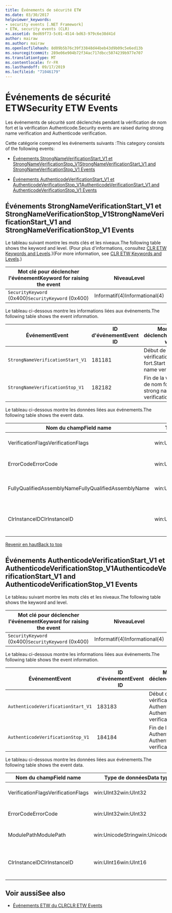 ```yaml
---
title: Événements de sécurité ETW
ms.date: 03/30/2017
helpviewer_keywords:
- security events [.NET Framework]
- ETW, security events (CLR)
ms.assetid: 0ed69f73-5c01-4514-bd63-979c6e38d41d
author: mairaw
ms.author: mairaw
ms.openlocfilehash: 8d09b5b76c39f33848d44beb43d9b09c5e6ed13b
ms.sourcegitcommit: 289e06e904b72f34ac717dbcc5074239b977e707
ms.translationtype: MT
ms.contentlocale: fr-FR
ms.lasthandoff: 09/17/2019
ms.locfileid: "71046179"
---
```

# <a name="security-etw-events"></a><span data-ttu-id="92390-102">Événements de sécurité ETW</span><span class="sxs-lookup"><span data-stu-id="92390-102">Security ETW Events</span></span>
<a name="top"></a> <span data-ttu-id="92390-103">Les événements de sécurité sont déclenchés pendant la vérification de nom fort et la vérification Authenticode.</span><span class="sxs-lookup"><span data-stu-id="92390-103">Security events are raised during strong name verification and Authenticode verification.</span></span>  
  
 <span data-ttu-id="92390-104">Cette catégorie comprend les événements suivants :</span><span class="sxs-lookup"><span data-stu-id="92390-104">This category consists of the following events:</span></span>  
  
- [<span data-ttu-id="92390-105">Événements StrongNameVerificationStart_V1 et StrongNameVerificationStop_V1</span><span class="sxs-lookup"><span data-stu-id="92390-105">StrongNameVerificationStart_V1 and StrongNameVerificationStop_V1 Events</span></span>](#strongnameverificationstart_v1_and_strongnameverificationstop_v1_events)  
  
- [<span data-ttu-id="92390-106">Événements AuthenticodeVerificationStart_V1 et AuthenticodeVerificationStop_V1</span><span class="sxs-lookup"><span data-stu-id="92390-106">AuthenticodeVerificationStart_V1 and AuthenticodeVerificationStop_V1 Events</span></span>](#authenticodeverificationstart_v1_and_authenticodeverificationstop_v1_events)  
  
<a name="strongnameverificationstart_v1_and_strongnameverificationstop_v1_events"></a>   
## <a name="strongnameverificationstart_v1-and-strongnameverificationstop_v1-events"></a><span data-ttu-id="92390-107">Événements StrongNameVerificationStart_V1 et StrongNameVerificationStop_V1</span><span class="sxs-lookup"><span data-stu-id="92390-107">StrongNameVerificationStart_V1 and StrongNameVerificationStop_V1 Events</span></span>  
 <span data-ttu-id="92390-108">Le tableau suivant montre les mots clés et les niveaux.</span><span class="sxs-lookup"><span data-stu-id="92390-108">The following table shows the keyword and level.</span></span> <span data-ttu-id="92390-109">(Pour plus d'informations, consultez [CLR ETW Keywords and Levels](clr-etw-keywords-and-levels.md).)</span><span class="sxs-lookup"><span data-stu-id="92390-109">(For more information, see [CLR ETW Keywords and Levels](clr-etw-keywords-and-levels.md).)</span></span>  
  
|<span data-ttu-id="92390-110">Mot clé pour déclencher l'événement</span><span class="sxs-lookup"><span data-stu-id="92390-110">Keyword for raising the event</span></span>|<span data-ttu-id="92390-111">Niveau</span><span class="sxs-lookup"><span data-stu-id="92390-111">Level</span></span>|  
|-----------------------------------|-----------|  
|<span data-ttu-id="92390-112">`SecurityKeyword` (0x400)</span><span class="sxs-lookup"><span data-stu-id="92390-112">`SecurityKeyword` (0x400)</span></span>|<span data-ttu-id="92390-113">Informatif(4)</span><span class="sxs-lookup"><span data-stu-id="92390-113">Informational(4)</span></span>|  
  
 <span data-ttu-id="92390-114">Le tableau ci-dessous montre les informations liées aux événements.</span><span class="sxs-lookup"><span data-stu-id="92390-114">The following table shows the event information.</span></span>  
  
|<span data-ttu-id="92390-115">Événement</span><span class="sxs-lookup"><span data-stu-id="92390-115">Event</span></span>|<span data-ttu-id="92390-116">ID d'événement</span><span class="sxs-lookup"><span data-stu-id="92390-116">Event ID</span></span>|<span data-ttu-id="92390-117">Moment du déclenchement</span><span class="sxs-lookup"><span data-stu-id="92390-117">Raised when</span></span>|  
|-----------|--------------|-----------------|  
|`StrongNameVerificationStart_V1`|<span data-ttu-id="92390-118">181</span><span class="sxs-lookup"><span data-stu-id="92390-118">181</span></span>|<span data-ttu-id="92390-119">Début de la vérification de nom fort.</span><span class="sxs-lookup"><span data-stu-id="92390-119">Start of strong name verification.</span></span>|  
|`StrongNameVerificationStop_V1`|<span data-ttu-id="92390-120">182</span><span class="sxs-lookup"><span data-stu-id="92390-120">182</span></span>|<span data-ttu-id="92390-121">Fin de la vérification de nom fort.</span><span class="sxs-lookup"><span data-stu-id="92390-121">End of strong name verification.</span></span>|  
  
 <span data-ttu-id="92390-122">Le tableau ci-dessous montre les données liées aux événements.</span><span class="sxs-lookup"><span data-stu-id="92390-122">The following table shows the event data.</span></span>  
  
|<span data-ttu-id="92390-123">Nom du champ</span><span class="sxs-lookup"><span data-stu-id="92390-123">Field name</span></span>|<span data-ttu-id="92390-124">Type de données</span><span class="sxs-lookup"><span data-stu-id="92390-124">Data type</span></span>|<span data-ttu-id="92390-125">Description</span><span class="sxs-lookup"><span data-stu-id="92390-125">Description</span></span>|  
|----------------|---------------|-----------------|  
|<span data-ttu-id="92390-126">VerificationFlags</span><span class="sxs-lookup"><span data-stu-id="92390-126">VerificationFlags</span></span>|<span data-ttu-id="92390-127">win:UInt32</span><span class="sxs-lookup"><span data-stu-id="92390-127">win:UInt32</span></span>|<span data-ttu-id="92390-128">Indicateurs de vérification.</span><span class="sxs-lookup"><span data-stu-id="92390-128">The verification flags.</span></span>|  
|<span data-ttu-id="92390-129">ErrorCode</span><span class="sxs-lookup"><span data-stu-id="92390-129">ErrorCode</span></span>|<span data-ttu-id="92390-130">win:UInt32</span><span class="sxs-lookup"><span data-stu-id="92390-130">win:UInt32</span></span>|<span data-ttu-id="92390-131">Code d'erreur HResult.</span><span class="sxs-lookup"><span data-stu-id="92390-131">The HResult error code.</span></span>|  
|<span data-ttu-id="92390-132">FullyQualifiedAssemblyName</span><span class="sxs-lookup"><span data-stu-id="92390-132">FullyQualifiedAssemblyName</span></span>|<span data-ttu-id="92390-133">win:UnicodeString</span><span class="sxs-lookup"><span data-stu-id="92390-133">win:UnicodeString</span></span>|<span data-ttu-id="92390-134">Nom d'assembly qualifié complet.</span><span class="sxs-lookup"><span data-stu-id="92390-134">The fully qualified assembly name.</span></span>|  
|<span data-ttu-id="92390-135">ClrInstanceID</span><span class="sxs-lookup"><span data-stu-id="92390-135">ClrInstanceID</span></span>|<span data-ttu-id="92390-136">win:UInt16</span><span class="sxs-lookup"><span data-stu-id="92390-136">win:UInt16</span></span>|<span data-ttu-id="92390-137">ID unique de l'instance de CLR ou CoreCLR.</span><span class="sxs-lookup"><span data-stu-id="92390-137">Unique ID for the instance of CLR or CoreCLR.</span></span>|  
  
 [<span data-ttu-id="92390-138">Revenir en haut</span><span class="sxs-lookup"><span data-stu-id="92390-138">Back to top</span></span>](#top)  
  
<a name="authenticodeverificationstart_v1_and_authenticodeverificationstop_v1_events"></a>   
## <a name="authenticodeverificationstart_v1-and-authenticodeverificationstop_v1-events"></a><span data-ttu-id="92390-139">Événements AuthenticodeVerificationStart_V1 et AuthenticodeVerificationStop_V1</span><span class="sxs-lookup"><span data-stu-id="92390-139">AuthenticodeVerificationStart_V1 and AuthenticodeVerificationStop_V1 Events</span></span>  
 <span data-ttu-id="92390-140">Le tableau suivant montre les mots clés et les niveaux.</span><span class="sxs-lookup"><span data-stu-id="92390-140">The following table shows the keyword and level.</span></span>  
  
|<span data-ttu-id="92390-141">Mot clé pour déclencher l'événement</span><span class="sxs-lookup"><span data-stu-id="92390-141">Keyword for raising the event</span></span>|<span data-ttu-id="92390-142">Niveau</span><span class="sxs-lookup"><span data-stu-id="92390-142">Level</span></span>|  
|-----------------------------------|-----------|  
|<span data-ttu-id="92390-143">`SecurityKeyword` (0x400)</span><span class="sxs-lookup"><span data-stu-id="92390-143">`SecurityKeyword` (0x400)</span></span>|<span data-ttu-id="92390-144">Informatif(4)</span><span class="sxs-lookup"><span data-stu-id="92390-144">Informational(4)</span></span>|  
  
 <span data-ttu-id="92390-145">Le tableau ci-dessous montre les informations liées aux événements.</span><span class="sxs-lookup"><span data-stu-id="92390-145">The following table shows the event information.</span></span>  
  
|<span data-ttu-id="92390-146">Événement</span><span class="sxs-lookup"><span data-stu-id="92390-146">Event</span></span>|<span data-ttu-id="92390-147">ID d'événement</span><span class="sxs-lookup"><span data-stu-id="92390-147">Event ID</span></span>|<span data-ttu-id="92390-148">Moment du déclenchement</span><span class="sxs-lookup"><span data-stu-id="92390-148">Raised when</span></span>|  
|-----------|--------------|-----------------|  
|`AuthenticodeVerificationStart_V1`|<span data-ttu-id="92390-149">183</span><span class="sxs-lookup"><span data-stu-id="92390-149">183</span></span>|<span data-ttu-id="92390-150">Début de la vérification Authenticode.</span><span class="sxs-lookup"><span data-stu-id="92390-150">Start of Authenticode verification.</span></span>|  
|`AuthenticodeVerificationStop_V1`|<span data-ttu-id="92390-151">184</span><span class="sxs-lookup"><span data-stu-id="92390-151">184</span></span>|<span data-ttu-id="92390-152">Fin de la vérification Authenticode.</span><span class="sxs-lookup"><span data-stu-id="92390-152">End of Authenticode verification.</span></span>|  
  
 <span data-ttu-id="92390-153">Le tableau ci-dessous montre les données liées aux événements.</span><span class="sxs-lookup"><span data-stu-id="92390-153">The following table shows the event data.</span></span>  
  
|<span data-ttu-id="92390-154">Nom du champ</span><span class="sxs-lookup"><span data-stu-id="92390-154">Field name</span></span>|<span data-ttu-id="92390-155">Type de données</span><span class="sxs-lookup"><span data-stu-id="92390-155">Data type</span></span>|<span data-ttu-id="92390-156">Description</span><span class="sxs-lookup"><span data-stu-id="92390-156">Description</span></span>|  
|----------------|---------------|-----------------|  
|<span data-ttu-id="92390-157">VerificationFlags</span><span class="sxs-lookup"><span data-stu-id="92390-157">VerificationFlags</span></span>|<span data-ttu-id="92390-158">win:UInt32</span><span class="sxs-lookup"><span data-stu-id="92390-158">win:UInt32</span></span>|<span data-ttu-id="92390-159">Indicateurs de vérification.</span><span class="sxs-lookup"><span data-stu-id="92390-159">The verification flags.</span></span>|  
|<span data-ttu-id="92390-160">ErrorCode</span><span class="sxs-lookup"><span data-stu-id="92390-160">ErrorCode</span></span>|<span data-ttu-id="92390-161">win:UInt32</span><span class="sxs-lookup"><span data-stu-id="92390-161">win:UInt32</span></span>|<span data-ttu-id="92390-162">Code d'erreur HResult.</span><span class="sxs-lookup"><span data-stu-id="92390-162">The HResult error code.</span></span>|  
|<span data-ttu-id="92390-163">ModulePath</span><span class="sxs-lookup"><span data-stu-id="92390-163">ModulePath</span></span>|<span data-ttu-id="92390-164">win:UnicodeString</span><span class="sxs-lookup"><span data-stu-id="92390-164">win:UnicodeString</span></span>|<span data-ttu-id="92390-165">Chemin d’accès du module.</span><span class="sxs-lookup"><span data-stu-id="92390-165">The module path.</span></span>|  
|<span data-ttu-id="92390-166">ClrInstanceID</span><span class="sxs-lookup"><span data-stu-id="92390-166">ClrInstanceID</span></span>|<span data-ttu-id="92390-167">win:UInt16</span><span class="sxs-lookup"><span data-stu-id="92390-167">win:UInt16</span></span>|<span data-ttu-id="92390-168">ID unique de l'instance de CLR ou CoreCLR.</span><span class="sxs-lookup"><span data-stu-id="92390-168">Unique ID for the instance of CLR or CoreCLR.</span></span>|  
  
## <a name="see-also"></a><span data-ttu-id="92390-169">Voir aussi</span><span class="sxs-lookup"><span data-stu-id="92390-169">See also</span></span>

- [<span data-ttu-id="92390-170">Événements ETW du CLR</span><span class="sxs-lookup"><span data-stu-id="92390-170">CLR ETW Events</span></span>](clr-etw-events.md)
